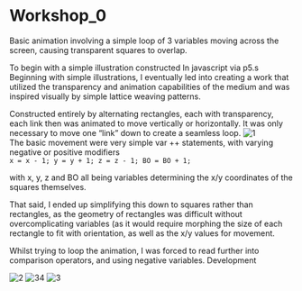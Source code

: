 # Workshop_0
Basic animation involving a simple loop of 3 variables moving across the screen, causing transparent squares to overlap. 

To begin with a simple illustration constructed In javascript via p5.s
Beginning with simple illustrations, I eventually led into creating a work that utilized the transparency and animation capabilities of the medium and was inspired visually by simple lattice weaving patterns.

  Constructed entirely by alternating rectangles, each with transparency, each link then was animated to move vertically or horizontally. It was only necessary to move one “link” down to create a seamless loop.
![1](https://github.com/user-attachments/assets/7fa06443-42e8-4f3f-9879-821b4c651f0b)  
The basic movement were very simple var ++ statements, with varying negative or positive modifiers  
`x = x - 1;
y = y + 1;
z = z - 1;
BO = BO + 1;`

with x, y, z and BO all being variables determining the x/y coordinates of the squares themselves.

That said, I ended up simplifying this down to squares rather than rectangles, as the geometry of rectangles was difficult without overcomplicating variables (as it would require morphing the size of each rectangle to fit with orientation, as well as the x/y values for movement.

Whilst trying to loop the animation, I was forced to read further into comparison operators, and using negative variables.
Development

![2](https://github.com/user-attachments/assets/aba23fdd-0b71-44fc-a7d3-cdce3ba984a0)
![3](https://github.com/user-attachments/assets/41dbbbf5-b532-448b-b5bb-ca0b459d6f00)4
![3](https://github.com/user-attachments/assets/24010431-c006-4dc8-89b3-bffec8f2458c)

